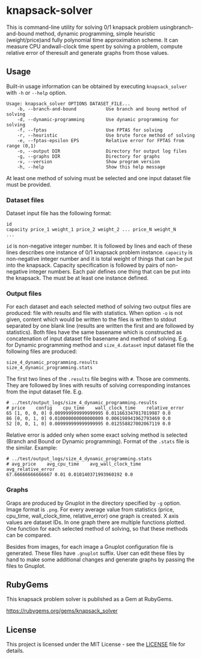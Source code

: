# knapsack-solver
This is command-line utility for solving 0/1 knapsack problem
usingbranch-and-bound method, dynamic programming, simple heuristic
(weight/price)and fully polynomial time approximation scheme. It can measure
CPU andwall-clock time spent by solving a problem, compute relative error of
theresult and generate graphs from those values.

## Usage
Built-in usage information can be obtained by executing ```knapsack_solver```
with ```-h``` or ```--help``` option.
```
Usage: knapsack_solver OPTIONS DATASET_FILE...
    -b, --branch-and-bound           Use branch and boung method of solving
    -d, --dynamic-programming        Use dynamic programming for solving
    -f, --fptas                      Use FPTAS for solving
    -r, --heuristic                  Use brute force method of solving
    -e, --fptas-epsilon EPS          Relative error for FPTAS from range (0,1)
    -o, --output DIR                 Directory for output log files
    -g, --graphs DIR                 Directory for graphs
    -v, --version                    Show program version
    -h, --help                       Show this help message
```
At least one method of solving must be selected and one input dataset file
must be provided.
### Dataset files
Dataset input file has the following format:
```
id
capacity price_1 weight_1 price_2 weight_2 ... price_N weight_N
...
```

```id``` is non-negative integer number. It is followed by lines and each of
these lines describes one instance of 0/1 knapsack problem
instance. ```capacity``` is non-negative integer number and it is total weight
of things that can be put into the knapsack. Capacity specification is
followed by pairs of non-negative integer numbers. Each pair defines one thing
that can be put into the knapsack. The must be at least one instance defined.

### Output files
For each dataset and each selected method of solving two output files are
produced: file with results and file with statistics. When option ```-o``` is
not given, content which would be written to the files is written to stdout
separated by one blank line (results are written the first and are followed by
statistics).
Both files have the same basename which is constructed as concatenation of
input dataset file basename and method of solving. E.g. for Dynamic programming
method and ```size_4.dataset``` input dataset file the following files are
produced:
```
size_4_dynamic_programming.results
size_4_dynamic_programming.stats
```
The first two lines of the ```.results``` file begins with ```#```. Those are
comments. They are followed by lines with results of solving corresponding
instances from the input dataset file. E.g.
```
# ../test/output_logs/size_4_dynamic_programming.results
# price    config    cpu_time    wall_clock_time    relative_error
65 [1, 0, 0, 0] 0.009999999999999995 0.011663347017019987 0.0
86 [0, 0, 1, 0] 0.010000000000000009 0.006198941962793469 0.0
52 [0, 0, 1, 0] 0.009999999999999995 0.012558827002067119 0.0
```
Relative error is added only when some exact solving method is selected
(Branch and Bound or Dynamic programming).
Format of the ```.stats``` file is the similar. Example:
```
# ../test/output_logs/size_4_dynamic_programming.stats
# avg_price    avg_cpu_time    avg_wall_clock_time    avg_relative_error
67.66666666666667 0.01 0.010140371993960192 0.0
```

### Graphs
Graps are produced by Gnuplot in the directory specified by ```-g```
option. Image format is ```.png```. For every average value from statistics
(price,  cpu_time, wall_clock_time, relative_error) one graph is created. X
axis values are dataset IDs. In one graph there are multiple functions
plotted. One function for each selected method of solving, so that these
methods can be compared.

Besides from images, for each image a Gnuplot configuration file is
generated. These files have ```.gnuplot``` suffix. User can edit these files
by hand to make some additional changes and generate graphs by passing the
files to Gnuplot.

## RubyGems
This knapsack problem solver is published as a Gem at RubyGems.

https://rubygems.org/gems/knapsack_solver

## License
This project is licensed under the MIT License - see the [LICENSE](LICENSE)
file for details.
